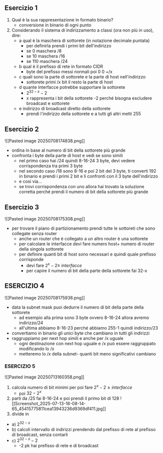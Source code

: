 
## Esercizio 1
1. Qual è la sua rappresentazione in formato binario?
	- conversione in binario di ogni punto
2. Considerando il sistema di indirizzamento a classi (ora non più in uso), dire:
	- a qual è la maschera di sottorete (in notazione decimale puntata)
		- per definirla prendi i primi bit dell'indirizzo
		- se 0 maschera /8
		- se 10 maschera /16
		- se 110 maschera /24
	-  b qual è il prefisso di rete in formato CIDR
		- byte del prefisso messi normali poi 0 0 +/x
	-  c quali sono la parte di sottorete e la parte di host nell'indirizzo
		- sottorete primi /x bit il resto la parte di host
	-  d quante interfacce potrebbe supportare la sottorete
		- $2^{32-x}-2$ 
		- x rappresenta i bit della sottorete -2 perché bisogna escludere broadcast e sottorete
	-  e indirizzo di broadcast diretto della sottorete
		- prendi l'indirizzo della sottorete e a tutti gli altri metti 255

## Esercizio 2
![[Pasted image 20250708174838.png]]
- ordina in base al numero di bit della sottorete più grande 
- confronta i byte della parte di host e vedi se sono simili
	- nel primo caso hai /24 quindi 8-16-24 3 byte, devi vedere corrispondenza tra primi 3 byte
	- nel secondo caso /18 sono 8-16 e poi 2 bit del 3 byte, ti converti 192 in binario e prendi i primi 2 bit e li confronti con il 3 byte dell'indirizzo
	- e così via...
	- se trovi corrispondenza con uno allora hai trovato la soluzione corretta perché prendi il numero di bit della sottorete più grande
## Esercizio 3
![[Pasted image 20250708175308.png]]
- per trovare il piano di partizionamento prendi tutte le sottoreti che sono collegate senza router
	- anche un router che è collegato a un altro router è una sottorete
	- per calcolare le interfacce devi fare numero host+ numero di router della singola sottorete
	- per definire quanti bit di host sono necessari e quindi quale prefisso corrisponde
		- devi fare $2^x-2\geq \ interfacce$ 
		- per capire il numero di bit della parte della sottorete fai 32-x
## ESERCIZIO 4
![[Pasted image 20250708175938.png]]
- data la subnet mask puoi dedurre il numero di bit della parte della sottorete
	- ad esempio alla prima sono 3 byte ovvero 8-16-24 allora avremo indirizzo/24
	- all'ultima abbiamo 8-16-23 perché abbiamo 255-1 quindi indirizzo/23
- convertiamo in binario gli unici byte che cambiano in tutti gli indirizzi
- raggruppiamo per next hop simili e anche per /x uguale
	- ogni destinazione con next hop uguale e /x può essere raggruppato modificando lo /x 
	- metteremo lo /x della subnet- quanti bit meno significativi cambiano
### ESERCIZIO 5
![[Pasted image 20250713160358.png]]
1. calcola numero di bit minimi per poi fare $2^x-2\geq interfacce$ 
	- poi $32-2^x$
2. parti da /25 fai 8-16-24 e poi prendi il primo bit di 128 
![[Screenshot_2025-07-13-16-08-14-65_45415775811cea13943236d9369df411.jpg]]
3. divide in 
- a) $2^{32-x}$
- b) calcoli intervallo di indirizzi prendendo dal prefisso di rete al prefisso di broadcast, senza contarli
- c) $2^{32-x}-2$  
	- -2 pk hai prefisso di rete e di broadcast

